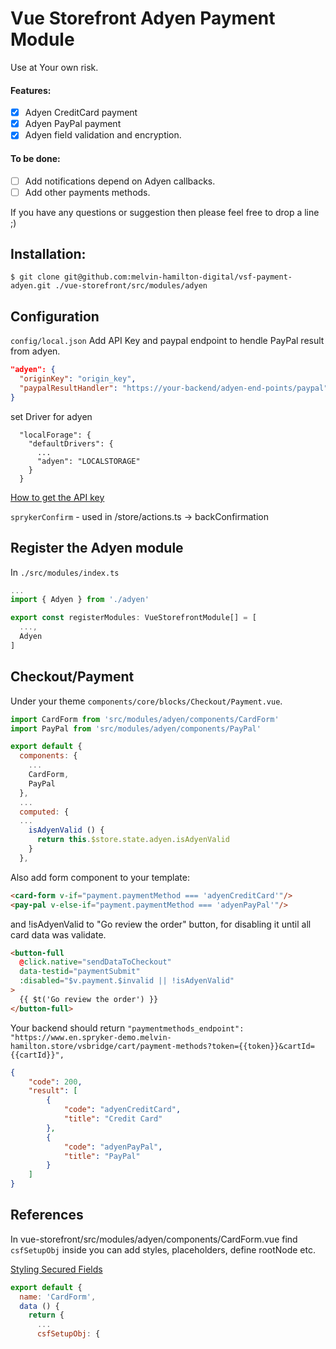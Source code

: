 # Vue Storefront Adyen Payment Module

Use at Your own risk.

#### Features:
- [x] Adyen CreditCard payment
- [x] Adyen PayPal payment
- [x] Adyen field validation and encryption.

#### To be done:
- [ ] Add notifications depend on Adyen callbacks.
- [ ] Add other payments methods.

If you have any questions or suggestion then please feel free to drop a line ;)

## Installation:

```shell
$ git clone git@github.com:melvin-hamilton-digital/vsf-payment-adyen.git ./vue-storefront/src/modules/adyen
```

## Configuration
`config/local.json`
Add API Key and paypal endpoint to hendle PayPal result from adyen.
```json
"adyen": {
  "originKey": "origin_key",
  "paypalResultHandler": "https://your-backend/adyen-end-points/paypal"
}
```

set Driver for adyen

```
  "localForage": {
    "defaultDrivers": {
      ...
      "adyen": "LOCALSTORAGE"
    }
  }

```
[How to get the API key](https://docs.adyen.com/developers/user-management/how-to-get-the-api-key)

`sprykerConfirm` - used in /store/actions.ts -> backConfirmation 



## Register the Adyen module

In `./src/modules/index.ts`

```js
...
import { Adyen } from './adyen'

export const registerModules: VueStorefrontModule[] = [
  ...,
  Adyen
]
```

## Checkout/Payment
Under your theme `components/core/blocks/Checkout/Payment.vue`.

```js
import CardForm from 'src/modules/adyen/components/CardForm'
import PayPal from 'src/modules/adyen/components/PayPal'

export default {
  components: {
    ...
    CardForm,
    PayPal
  },
  ...
  computed: {
  ...
    isAdyenValid () {
      return this.$store.state.adyen.isAdyenValid
    }
  },
```

Also add form component to your template:

```html
<card-form v-if="payment.paymentMethod === 'adyenCreditCard'"/>
<pay-pal v-else-if="payment.paymentMethod === 'adyenPayPal'"/>
```
and !isAdyenValid to "Go review the order" button, for disabling it until all card data was validate.
```html
<button-full
  @click.native="sendDataToCheckout"
  data-testid="paymentSubmit"
  :disabled="$v.payment.$invalid || !isAdyenValid"
>
  {{ $t('Go review the order') }}
</button-full>
```

Your backend should return 
`"paymentmethods_endpoint": "https://www.en.spryker-demo.melvin-hamilton.store/vsbridge/cart/payment-methods?token={{token}}&cartId={{cartId}}",`
```json
{
    "code": 200,
    "result": [
        {
            "code": "adyenCreditCard",
            "title": "Credit Card"
        },
        {
            "code": "adyenPayPal",
            "title": "PayPal"
        }
    ]
}
```
## References
In vue-storefront/src/modules/adyen/components/CardForm.vue find `csfSetupObj` inside you can add styles, placeholders, define rootNode etc.

[Styling Secured Fields](https://docs.adyen.com/developers/checkout/api-integration/configure-secured-fields/styling-secured-fields)

```js
export default {
  name: 'CardForm',
  data () {
    return {
      ...
      csfSetupObj: {
```
